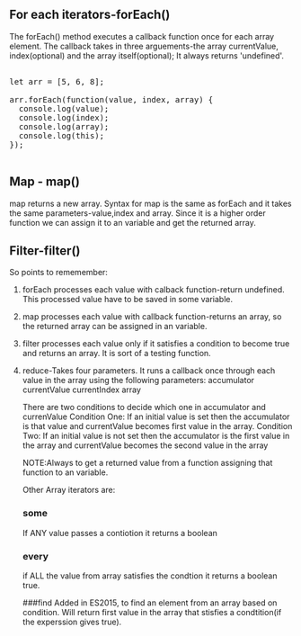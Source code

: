 ## For each iterators-forEach()

<p>
The forEach() method executes a callback function once for each array element. 
The callback takes in three arguements-the array currentValue, index(optional) and the array itself(optional);
It always returns 'undefined'.
</p>

<pre>

let arr = [5, 6, 8];

arr.forEach(function(value, index, array) {
  console.log(value);
  console.log(index);
  console.log(array);
  console.log(this);
});

</pre>

## Map - map()

<p>
map returns a new array. Syntax for map is the same as forEach and it takes the same parameters-value,index and array.
Since it is a higher order function we can assign it to an variable and get the returned array.
</p>

## Filter-filter()

So points to rememember:

1. forEach processes each value with calback function-return undefined. This processed value have to be saved in some variable.

2. map processes each value with callback function-returns an array, so the returned array can be assigned in an variable.

3. filter processes each value only if it satisfies a condition to become true and returns an array. It is sort of a testing function.

4. reduce-Takes four parameters. It runs a callback once through each value in the array using the following parameters:
   accumulator
   currentValue
   currentIndex
   array

   There are two conditions to decide which one in accumulator and currenValue
   Condition One:
   If an initial value is set then the accumulator is that value and currentValue becomes first value in the array.
   Condition Two:
   If an initial value is not set then the accumulator is the first value in the array and currentValue becomes the second value in the array

   NOTE:Always to get a returned value from a function assigning that function to an variable.

   Other Array iterators are:

   ### some

   If ANY value passes a contiotion it returns a boolean

   ### every

   if ALL the value from array satisfies the condtion it returns a boolean true.

   ###find
   Added in ES2015, to find an element from an array based on condition. Will return first value in the array that stisfies a condtition(if the experssion gives true).
